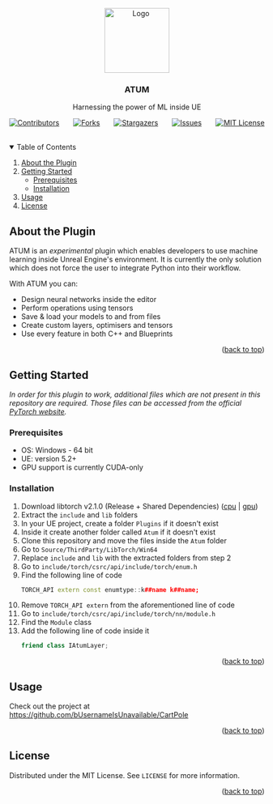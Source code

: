 <div id="top"></div>

<br />
<div align="center">
  <a href="https://github.com/UE-ATUM/Plugin">
    <img src="Resources/Icon128.png" alt="Logo" width="128" height="128">
  </a>

<h3 align="center">ATUM</h3>
  <p align="center">Harnessing the power of ML inside UE</p>
</div>

<div align="justify">

[![Contributors][contributors-shield]][contributors-url]
[![Forks][forks-shield]][forks-url]
[![Stargazers][stars-shield]][stars-url]
[![Issues][issues-shield]][issues-url]
[![MIT License][license-shield]][license-url] &nbsp;&nbsp;&nbsp;&nbsp;&nbsp;&nbsp;&nbsp;&nbsp;&nbsp;&nbsp;&nbsp;&nbsp;&nbsp;&nbsp;&nbsp;&nbsp;&nbsp;&nbsp;&nbsp;&nbsp;&nbsp;&nbsp;&nbsp;&nbsp;&nbsp;&nbsp;&nbsp;&nbsp;&nbsp;&nbsp;&nbsp;&nbsp;&nbsp;&nbsp;&nbsp;&nbsp;&nbsp;&nbsp;&nbsp;&nbsp;&nbsp;&nbsp;&nbsp;&nbsp;&nbsp;&nbsp;&nbsp;&nbsp;&nbsp;&nbsp;&nbsp;&nbsp;&nbsp;&nbsp;&nbsp;&nbsp;&nbsp;&nbsp;&nbsp;&nbsp;&nbsp;&nbsp;&nbsp;&nbsp;&nbsp;&nbsp;&nbsp;&nbsp;&nbsp;&nbsp;&nbsp;&nbsp;&nbsp;&nbsp;&nbsp;&nbsp;&nbsp;&nbsp;&nbsp;&nbsp;&nbsp;&nbsp;&nbsp;&nbsp;&nbsp;&nbsp;&nbsp;&nbsp;&nbsp;&nbsp;&nbsp;&nbsp;&nbsp;&nbsp;&nbsp;&nbsp;&nbsp;&nbsp;&nbsp;&nbsp;&nbsp;&nbsp;&nbsp;&nbsp;&nbsp;&nbsp;&nbsp;&nbsp;&nbsp;

</div>

<details open>
  <summary>Table of Contents</summary>
  <ol>
    <li>
      <a href="#about-the-plugin">About the Plugin</a>
    </li>
    <li>
      <a href="#getting-started">Getting Started</a>
      <ul>
        <li><a href="#prerequisites">Prerequisites</a></li>
        <li><a href="#installation">Installation</a></li>
      </ul>
    </li>
    <li><a href="#usage">Usage</a></li>
    <li><a href="#license">License</a></li>
  </ol>
</details>

<div id="about-the-plugin"></div>

## About the Plugin

ATUM is an _experimental_ plugin which enables developers to use machine learning inside Unreal Engine's environment.
It is currently the only solution which does not force the user to integrate Python into their workflow.

With ATUM you can:
* Design neural networks inside the editor
* Perform operations using tensors
* Save & load your models to and from files
* Create custom layers, optimisers and tensors
* Use every feature in both C++ and Blueprints


<p align="right">(<a href="#top">back to top</a>)</p>

<div id="getting-started"></div>

## Getting Started

_In order for this plugin to work, additional files which are not present in this repository are required._
_Those files can be accessed from the official [PyTorch website](https://pytorch.org/get-started/locally/)._

<div id="prerequisites"></div>

### Prerequisites

* OS: Windows - 64 bit
* UE: version 5.2+
* GPU support is currently CUDA-only

<div id="installation"></div>

### Installation

1. Download libtorch v2.1.0 (Release + Shared Dependencies) ([cpu](https://download.pytorch.org/libtorch/cpu/libtorch-win-shared-with-deps-2.1.0%2Bcpu.zip) | [gpu](https://download.pytorch.org/libtorch/cu118/libtorch-static-with-deps-2.1.0%2Bcu118.zip))  
2. Extract the `include` and `lib` folders
3. In your UE project, create a folder `Plugins` if it doesn't exist
4. Inside it create another folder called `Atum` if it doesn't exist
5. Clone this repository and move the files inside the `Atum` folder
6. Go to `Source/ThirdParty/LibTorch/Win64`
7. Replace `include` and `lib` with the extracted folders from step 2
8. Go to `include/torch/csrc/api/include/torch/enum.h`
9. Find the following line of code
    ```c++
    TORCH_API extern const enumtype::k##name k##name;
    ```
10. Remove `TORCH_API extern` from the aforementioned line of code
11. Go to `include/torch/csrc/api/include/torch/nn/module.h`
12. Find the `Module` class
13. Add the following line of code inside it
    ```c++
    friend class IAtumLayer;
    ```

<p align="right">(<a href="#top">back to top</a>)</p>

<div id="usage"></div>

## Usage

Check out the project at https://github.com/bUsernameIsUnavailable/CartPole

<p align="right">(<a href="#top">back to top</a>)</p>

<div id="license"></div>

## License

Distributed under the MIT License. See `LICENSE` for more information.

<p align="right">(<a href="#top">back to top</a>)</p>

[contributors-shield]: https://img.shields.io/github/contributors/UE-ATUM/Plugin.svg?style=for-the-badge
[contributors-url]: https://github.com/UE-ATUM/Plugin/graphs/contributors
[forks-shield]: https://img.shields.io/github/forks/UE-ATUM/Plugin.svg?style=for-the-badge
[forks-url]: https://github.com/UE-ATUM/Plugin/network/members
[stars-shield]: https://img.shields.io/github/stars/UE-ATUM/Plugin.svg?style=for-the-badge
[stars-url]: https://github.com/UE-ATUM/Plugin/stargazers
[issues-shield]: https://img.shields.io/github/issues/UE-ATUM/Plugin.svg?style=for-the-badge
[issues-url]: https://github.com/UE-ATUM/Plugin/issues
[license-shield]: https://img.shields.io/github/license/UE-ATUM/Plugin.svg?style=for-the-badge
[license-url]: https://github.com/UE-ATUM/Plugin/blob/master/LICENSE
